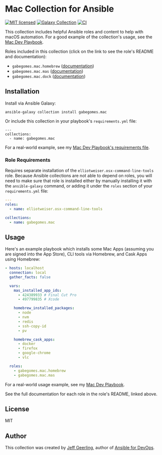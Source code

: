 # Mac Collection for Ansible

[![MIT licensed][badge-license]][link-license]
[![Galaxy Collection][badge-collection]][link-galaxy]
[![CI][badge-gh-actions]][link-gh-actions]

This collection includes helpful Ansible roles and content to help with macOS automation. For a good example of the collection's usage, see the [Mac Dev Playbook](https://github.com/gabegomes/mac-dev-playbook).

Roles included in this collection (click on the link to see the role's README and documentation):

  - `gabegomes.mac.homebrew` ([documentation](https://github.com/gabegomes/ansible-collection-mac/blob/master/roles/homebrew/README.md))
  - `gabegomes.mac.mas` ([documentation](https://github.com/gabegomes/ansible-collection-mac/blob/master/roles/mas/README.md))
  - `gabegomes.mac.dock` ([documentation](https://github.com/gabegomes/ansible-collection-mac/blob/master/roles/dock/README.md))

## Installation

Install via Ansible Galaxy:

```
ansible-galaxy collection install gabegomes.mac
```

Or include this collection in your playbook's `requirements.yml` file:

```
---
collections:
  - name: gabegomes.mac
```

For a real-world example, see my [Mac Dev Playbook's requirements file](https://github.com/gabegomes/mac-dev-playbook/blob/master/requirements.yml).

### Role Requirements

Requires separate installation of the `elliotweiser.osx-command-line-tools` role. Because Ansible collections are not able to depend on roles, you will need to make sure that role is installed either by manually installing it with the `ansible-galaxy` command, or adding it under the `roles` section of your `requirements.yml` file:

```yaml
---
roles:
  - name: elliotweiser.osx-command-line-tools

collections:
  - name: gabegomes.mac
```

## Usage

Here's an example playbook which installs some Mac Apps (assuming you are signed into the App Store), CLI tools via Homebrew, and Cask Apps using Homebrew:

```yaml
- hosts: localhost
  connection: local
  gather_facts: false

  vars:
    mas_installed_app_ids:
      - 424389933 # Final Cut Pro
      - 497799835 # Xcode

    homebrew_installed_packages:
      - node
      - nvm
      - redis
      - ssh-copy-id
      - pv

    homebrew_cask_apps:
      - docker
      - firefox
      - google-chrome
      - vlc

  roles:
    - gabegomes.mac.homebrew
    - gabegomes.mac.mas
```

For a real-world usage example, see my [Mac Dev Playbook](https://github.com/gabegomes/mac-dev-playbook).

See the full documentation for each role in the role's README, linked above.

## License

MIT

## Author

This collection was created by [Jeff Geerling](https://www.jeffgeerling.com), author of [Ansible for DevOps](https://www.ansiblefordevops.com).

[badge-gh-actions]: https://github.com/gabegomes/ansible-collection-mac/workflows/CI/badge.svg?event=push
[link-gh-actions]: https://github.com/gabegomes/ansible-collection-mac/actions?query=workflow%3ACI
[badge-collection]: https://img.shields.io/badge/collection-gabegomes.mac-blue
[link-galaxy]: https://galaxy.ansible.com/gabegomes/mac
[badge-license]: https://img.shields.io/github/license/gabegomes/ansible-collection-mac.svg
[link-license]: https://github.com/gabegomes/ansible-collection-mac/blob/master/LICENSE
[badge-gh-actions]: https://github.com/gabegomes/ansible-role-homebrew/workflows/CI/badge.svg?event=push
